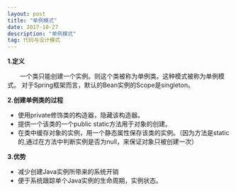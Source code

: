 ```yaml
---
layout: post
title: "单例模式"
date: 2017-10-27
description: "单例模式"
tag: 代码与设计模式
--- 
```


**1.定义**

　　一个类只能创建一个实例。则这个类被称为单例类。这种模式被称为单例模式。
对于Spring框架而言，默认的Bean实例的Scope是singleton。

**2.创建单例类的过程**

* 使用private修饰类的构造器，隐藏该构造器。
* 提供一个该类的一个public static方法用于对象的创建。
* 在类中缓存对象的实例，用一个静态属性保存该类的实例。（因为方法是static的,通过在方法中判断实例是否为null，来保证对象只被创建一次）

**3.优势**

* 减少创建Java实例所带来的系统开销
* 便于系统跟踪单个Java实例的生命周期，实例状态。



 